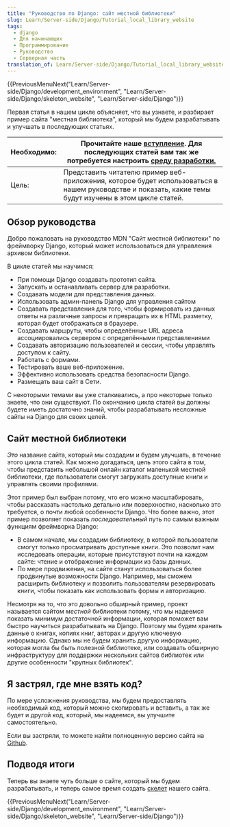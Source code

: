 ```yaml
---
title: "Руководство по Django: сайт местной библиотеки"
slug: Learn/Server-side/Django/Tutorial_local_library_website
tags:
  - django
  - Для начинающих
  - Программирование
  - Руководство
  - Серверная часть
translation_of: Learn/Server-side/Django/Tutorial_local_library_website
---
```


{{PreviousMenuNext("Learn/Server-side/Django/development_environment", "Learn/Server-side/Django/skeleton_website", "Learn/Server-side/Django")}}

Первая статья в нашем цикле объясняет, что вы узнаете, и разбирает пример сайта "местная библиотека", который мы будем разрабатывать и улучшать в последующих статьях.

| Необходимо: | Прочитайте наше [вступление](/ru/docs/Learn/Server-side/Django/Introduction). Для последующих статей вам так же потребуется настроить [среду разработки.](/ru/docs/Learn/Server-side/Django/development_environment) |
| ----------- | -------------------------------------------------------------------------------------------------------------------------------------------------------------------------------------------------------------------- |
| Цель:       | Представить читателю пример веб-приложения, которое будет использоваться в нашем руководстве и показать, какие темы будут изучены в этом цикле статей.                                                               |

## Обзор руководства

Добро пожаловать на руководство MDN "Сайт местной библиотеки" по фреймворку Django, который может использоваться для управления архивом библиотеки.

В цикле статей мы научимся:

- При помощи Django создавать прототип сайта.
- Запускать и останавливать сервер для разработки.
- Создавать модели для представления данных.
- Использовать админ-панель Django для управления сайтом
- Создавать представления для того, чтобы формировать из данных ответы на различные запросы и превращать их в HTML разметку, которая будет отображаться в браузере.
- Создавать маршруты, чтобы определённые URL адреса ассоциировались сервером с определёнными представлениями
- Создавать авторизацию пользователей и сессии, чтобы управлять доступом к сайту.
- Работать с формами.
- Тестировать ваше веб-приложение.
- Эффективно использовать средства безопасности Django.
- Размещать ваш сайт в Сети.

С некоторыми темами вы уже сталкивались, а про некоторые только знаете, что они существуют. По окончанию цикла статей вы должны будете иметь достаточно знаний, чтобы разрабатывать несложные сайты на Django для своих целей.

## Сайт местной библиотеки

_Это_ название сайта, который мы создадим и будем улучшать, в течение этого цикла статей. Как можно догадаться, цель этого сайта в том, чтобы представить небольшой онлайн каталог маленькой местной библиотеки, где пользователи смогут загружать доступные книги и управлять своими профилями.

Этот пример был выбран потому, что его можно масштабировать, чтобы рассказать настолько детально или поверхностно, насколько это требуется, о почти любой особенности Django. Что более важно, этот пример позволяет показать _последовательный_ путь по самым важным функциям фреймворка Django:

- В самом начале, мы создадим библиотеку, в которой пользователи смогут только просматривать доступные книги. Это позволит нам исследовать операции, которые присутствуют почти на каждом сайте: чтение и отображение информации из базы данных.
- По мере продвижения, на сайте станут использоваться более продвинутые возможности Django. Например, мы сможем расширить библиотеку и позволить пользователям резервировать книги, чтобы показать как использовать формы и авторизацию.

Несмотря на то, что это довольно обширный пример, проект называется сайтом _местной_ библиотеки потому, что мы надеемся показать минимум достаточной информации, которая поможет вам быстро научиться разрабатывать на Django. Поэтому мы будем хранить данные о книгах, копиях книг, авторах и другую ключевую информацию. Однако мы не будем хранить другую информацию, которая могла бы быть полезной библиотеке, или создавать обширную инфраструктуру для поддержки нескольких сайтов библиотек или другие особенности "крупных библиотек".

## Я застрял, где мне взять код?

По мере усложнения руководства, мы будем предоставлять необходимый код, который можно скопировать и вставить, а так же будет и другой код, который, мы надеемся, вы улучшите самостоятельно.

Если вы застряли, то можете найти полноценную версию сайта на [Github](https://github.com/mdn/django-locallibrary-tutorial).

## Подводя итоги

Теперь вы знаете чуть больше о сайте, который мы будем разрабатывать, и теперь самое время создать [скелет](/ru/docs/Learn/Server-side/Django/skeleton_website) нашего сайта.

{{PreviousMenuNext("Learn/Server-side/Django/development_environment", "Learn/Server-side/Django/skeleton_website", "Learn/Server-side/Django")}}
